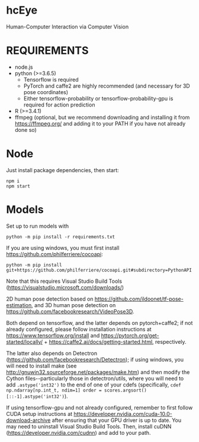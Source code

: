 # hcEye
Human-Computer Interaction via Computer Vision

# REQUIREMENTS
* node.js
* python (>=3.6.5)
    * Tensorflow is required
    * PyTorch and caffe2 are highly recommended (and necessary for 3D pose coordinates)
    * Either tensorflow-probability or tensorflow-probability-gpu is required for action prediction
* R (>=3.4.1)
* ffmpeg (optional, but we recommend downloading and installing it from https://ffmpeg.org/ and adding it to your PATH if you have not already done so)

# Node
Just install package dependencies, then start: 
```
npm i
npm start
```

# Models

Set up to run models with
```
python -m pip install -r requirements.txt
```

If you are using windows, you must first install https://github.com/philferriere/cocoapi: 

```
python -m pip install git+https://github.com/philferriere/cocoapi.git#subdirectory=PythonAPI
```

Note that this requires Visual Studio Build Tools (https://visualstudio.microsoft.com/downloads/)

2D human pose detection based on https://github.com/ildoonet/tf-pose-estimation, and 3D human pose detection on https://github.com/facebookresearch/VideoPose3D.

Both depend on tensorflow, and the latter depends on pytorch+caffe2; if not already configured, please follow installation instructions at https://www.tensorflow.org/install and https://pytorch.org/get-started/locally/ + https://caffe2.ai/docs/getting-started.html, respectively.

The latter also depends on Detectron (https://github.com/facebookresearch/Detectron); if using windows, you will need to install make (see http://gnuwin32.sourceforge.net/packages/make.htm) and then modify the Cython files--particularly those in detectron/utils, where you will need to add ```.astype('int32')``` to the end of one of your cdefs (specifically, ```cdef np.ndarray[np.int_t, ndim=1] order = scores.argsort()[::-1].astype('int32')```). 

If using tensorflow-gpu and not already configured, remember to first follow CUDA setup instructions at https://developer.nvidia.com/cuda-10.0-download-archive after ensuring that your GPU driver is up to date. You may need to uninstall Visual Studio Build Tools. Then, install cuDNN (https://developer.nvidia.com/cudnn) and add to your path. 
